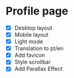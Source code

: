 # Profile page

- [x] Desktop layout
- [x] Mobile layout
- [x] Light mode
- [x] Translation to pt/en
- [x] Add favicon
- [x] Style scrollbar
- [x] Add Parallax Effect
